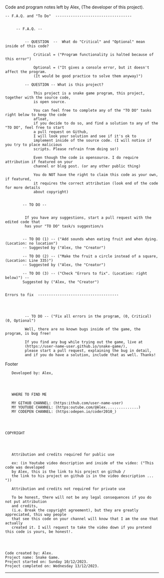 
Code and program notes left by Alex, (The developer of this project).



    
    -- F.A.Q. and "To Do"  -----------------------------------


         -- F.A.Q. -- 


             -- QUESTION  --  What do "Critical" and "Optional" mean inside of this code?

                 Critical = ("Program functionality is halted because of this error")

                 Optional = ("It gives a console error, but it doesn't affect the program. 
                 (It would be good practice to solve them anyway)")

             -- QUESTION -- What is this project?

                 This project is a snake game program, this project, together with the source code,
                 is open source.

                 You can feel free to complete any of the "TO DO" tasks right below to keep the code  
                 afloat, 
                 if you decide to do so, and find a solution to any of the "TO DO", feel free to start 
                 a pull request on Github, 
                 I will look your solution and see if it's ok to 
                 implement inside of the source code. (I will notice if you try to place malicious 
                 scripts. Please refrain from doing so!)

                 Even though the code is opensource. I do require attribution if featured on your 
                 channel or blog post. (or any other public thing)

                 You do NOT have the right to claim this code as your own, if featured,
                 it requires the correct attribution (look end of the code for more details
                 about copyright) 


            -- TO DO --


             If you have any suggestions, start a pull request with the edited code that
             has your "TO DO" task/s suggestion/s


            -- TO DO (1) -- ("Add sounds when eating fruit and when dying. (Location: no location")
            -- Suggested by ("Alex, the "Creator")

            -- TO DO (2) -- ("Make the fruit a circle instead of a square, (Location: Line 335)")
            -- Suggested by ("Alex, the "Creator")

            -- TO DO (3) -- ("Check "Errors to fix". (Location: right below)") -- 
            Suggested by ("Alex, the "Creator")


    Errors to fix  -------------------------------------  




             -- TO DO -- ("Fix all errors in the program, (0, Critical) (0, Optional")

             Well, there are no known bugs inside of the game, the program, is bug free!

             If you find any bug while trying out the game, live at 
             (https://user-name-user.github.io/snake-game/), 
             please start a pull request, explaining the bug in detail, 
             and if you do have a solution, include that as well. Thanks! 




Footer




       Developed by: Alex, 




       WHERE TO FIND ME

       MY GITHUB CHANNEL: (https:ithub.com/user-name-user)
       MY YOUTUBE CHANNEL: (https:outube.com/@Alex...............)
       MY CODEPEN CHANNEL: (https:odepen.io/coder2010_)




    COPYRIGHT




       Attribution and credits required for public use

       ex: (in Youtube video description and inside of the video: ("This code was developed
       by Alex, this is the link to his project on github / 
       the link to his project on github is in the video description ... "))

       Attribution and credits not required for private use

       To be honest, there will not be any legal consequences if you do not put attribution
       and credits, 
       (i.e. Break the copyright agreement), but they are greatly appreciated, this way people
       that see this code on your channel will know that I am the one that actually 
       created it. I will request to take the video down if you pretend this code is yours, be honest!.




    Code created by: Alex.  
    Project name: Snake Game.
    Project started on: Sunday 10/12/2023.
    Project completed on: Wednesday 13/12/2023. 




-------------------------------------

